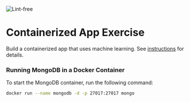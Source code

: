 ![Lint-free](https://github.com/nyu-software-engineering/containerized-app-exercise/actions/workflows/lint.yml/badge.svg)

# Containerized App Exercise

Build a containerized app that uses machine learning. See [instructions](./instructions.md) for details.

### Running MongoDB in a Docker Container

To start the MongoDB container, run the following command:

```bash
docker run --name mongodb -d -p 27017:27017 mongo